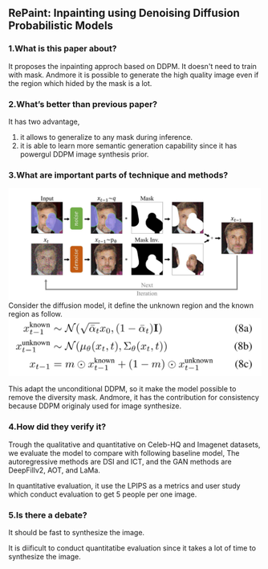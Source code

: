 ## RePaint: Inpainting using Denoising Diffusion Probabilistic Models

### 1.What is this paper about?

It proposes the inpainting approch based on DDPM.
It doesn't need to train with mask.
Andmore it is possible to generate the high quality image even if the region which hided by the mask is a lot.

### 2.What’s better than previous paper?

It has two advantage,
1. it allows to generalize to any mask during inference.
1. it is able to learn more semantic generation capability since it has powergul DDPM image synthesis prior.

### 3.What are important parts of technique and methods?

![model](../../img/RePaint_model.jpg)
Consider the diffusion model, it define the unknown region and the known region as follow.
![equ](../../img/RePaint_equ.jpg)

This adapt the unconditional DDPM, so it make the model possible to remove the diversity mask.
Andmore, it has the contribution for consistency because DDPM originaly used for image synthesize.

### 4.How did they verify it?

Trough the qualitative and quantitative on Celeb-HQ and Imagenet datasets, we evaluate the model to compare with following baseline model, The autoregressive methods are DSI and ICT, and the GAN methods are DeepFillv2, AOT, and LaMa. 

In quantitative evaluation, it use the LPIPS as a metrics and user study which conduct evaluation to get 5 people per one image.


### 5.Is there a debate?

It should be fast to synthesize the image.

It is diificult to conduct quantitatibe evaluation since it takes a lot of time to synthesize the image.

